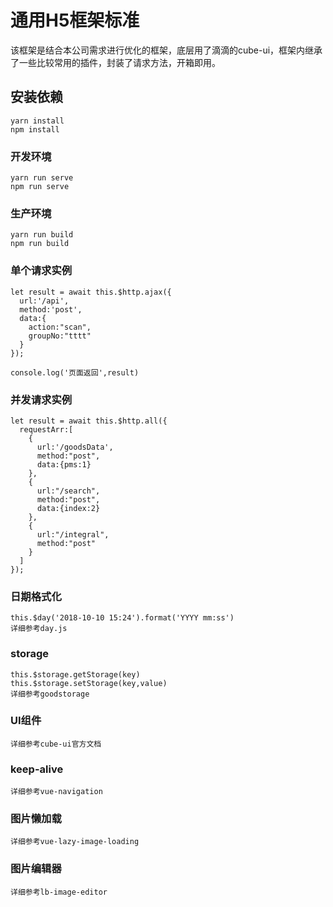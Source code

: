 # 通用H5框架标准
该框架是结合本公司需求进行优化的框架，底层用了滴滴的cube-ui，框架内继承了一些比较常用的插件，封装了请求方法，开箱即用。

## 安装依赖
```
yarn install
npm install
```

### 开发环境
```
yarn run serve
npm run serve
```

### 生产环境
```
yarn run build
npm run build
```

### 单个请求实例
```
let result = await this.$http.ajax({
  url:'/api',
  method:'post',
  data:{
    action:"scan",
    groupNo:"tttt"
  }
});

console.log('页面返回',result)
```

### 并发请求实例
```
let result = await this.$http.all({
  requestArr:[
    {
      url:'/goodsData',
      method:"post",
      data:{pms:1}
    },
    {
      url:"/search",
      method:"post",
      data:{index:2}
    },
    {
      url:"/integral",
      method:"post"
    }
  ]
});
```

### 日期格式化
```
this.$day('2018-10-10 15:24').format('YYYY mm:ss')
详细参考day.js
```

### storage
```
this.$storage.getStorage(key)
this.$storage.setStorage(key,value)
详细参考goodstorage
```

### UI组件
```
详细参考cube-ui官方文档
```

### keep-alive
```
详细参考vue-navigation
```

### 图片懒加载
```
详细参考vue-lazy-image-loading
```

### 图片编辑器
```
详细参考lb-image-editor
```